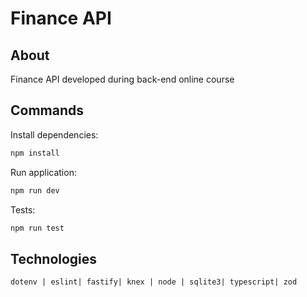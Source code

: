 # Finance API 

## About
Finance API developed during back-end online course 
## Commands 
Install dependencies: 
```cmd 
npm install
```

Run application: 
```cmd 
npm run dev
```

Tests:  
```cmd 
npm run test
```

## Technologies 
 `` dotenv | eslint| fastify| knex | node | sqlite3| typescript| zod ``

